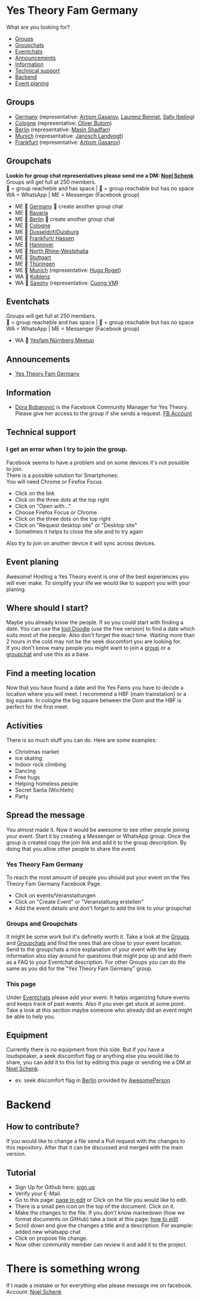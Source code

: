 # Yes Theory Fam Germany  
What are you looking for?
* [Groups](#groups)
* [Groupchats](#groupchats)
* [Eventchats](#Eventchats)
* [Announcements](#announcements)
* [Information](#nformation)
* [Technical support](#technical-support)
* [Backend](#backend)
* [Event planing](#event-planing)

## Groups  
* [Germany](https://www.facebook.com/groups/YesTheoryFamGermany/) (representative: [Artjom Gasarov](https://www.facebook.com/Artjomgasarov), [Laurenz Bennet](https://www.facebook.com/laurenz.bennet), [Sally Ibeling](https://www.facebook.com/SallyMarleneIbeling))
* [Cologne](https://www.facebook.com/groups/447757289016396/) (representative: [Oliver Butom](https://www.facebook.com/oliver.butom))
* [Berlin](https://www.facebook.com/groups/818003705296981/) (representative: [Masin Shadfan](https://www.facebook.com/masin.shadfan))
* [Munich](https://www.facebook.com/groups/383077572375468/) (representative: [Janosch Landvogt](https://www.facebook.com/Skuxxnosch))
* [Frankfurt](https://www.facebook.com/groups/205710210227743/) (representative: [Artjom Gasarov](https://www.facebook.com/Artjomgasarov))  

## Groupchats  
**Lookin for group chat representatives please send me a DM: [Noel Schenk](https://www.facebook.com/noel.elias.schenk)**  
Groups will get full at 250 members.  
💚 = group reacheble and has space | 💛 = group reachable but has no space  
WA = WhatsApp | ME = Messenger (Facebook group)  
* ME 💛 [Germany](https://m.me/join/AbaRRQh27naWDWhR) 📝 create another group chat
* ME 💚 [Bavaria](https://m.me/join/AbYKenjoOoL_w-Qh)
* ME 💛 [Berlin](https://m.me/join/AbY9rwHh-9qMfyCg) 📝 create another group chat
* ME 💚 [Cologne](https://m.me/join/AbaE0x_QSQ8jl7v-)
* ME 💚 [Dusseldof/Duisburg](https://www.messenger.com/mme_redirect/join/?group_hash=Abbv1Cc6jfW41z41)
* ME 💚 [Frankfurt/ Hassen](https://www.messenger.com/mme_redirect/join/?group_hash=AbYaGGrQmGkWHDsj)
* ME 💚 [Hannover](https://m.me/join/AbZEedsqHQWRzS3Z)
* ME 💚 [North Rhine-Westphalia](https://www.messenger.com/mme_redirect/join/?group_hash=AbYuHzRU8BNzZhrx)
* ME 💚 [Stuttgart](https://m.me/join/AbYpZd14XdqPFVb4)
* ME 💚 [Thüringen](https://m.me/join/AbYhZarwRwOI8ecS)
* ME 💚 [Munich](https://www.messenger.com/mme_redirect/join/?group_hash=Aba5KvWx0zHCG1B5) (representative: [Hugo Roget](https://www.facebook.com/hugo.roget))
* WA 💚 [Koblenz](https://chat.whatsapp.com/E47FkfH5CC05nS0U90fvWI)
* WA 💚 [Saxony](https://chat.whatsapp.com/GUckJn1Vrh58TuMXbL0oEo) (representative: [Cuong VM](https://www.facebook.com/cuong.vumanh2))

## Eventchats  
Groups will get full at 250 members.  
💚 = group reacheble and has space | 💛 = group reachable but has no space  
WA = WhatsApp | ME = Messenger (Facebook group)  
* WA 💚 [Yesfam Nürnberg Meetup](https://chat.whatsapp.com/EgeQaBqHR4DAOLy24G9Pw6)  

## Announcements  
* [Yes Theory Fam Germany](https://www.facebook.com/groups/YesTheoryFamGermany/announcements/)  

## Information  
* [Dora Bobanović](https://www.linkedin.com/in/dora-bobanovi%C4%87/) is the Facebook Community Manager for Yes Theory. Please give her access to the group if she sends a request. [FB Account](https://www.facebook.com/dora.bobanovic)  

## Technical support  
### I get an error when I try to join the group.  
Facebook seems to have a problem and on some devices it's not possible to join.  
There is a possible solution for Smartphones:  
You will need Chrome or Firefox Focus  
* Click on the link
* Click on the three dots at the top right
* Click on "Open with..."
* Choose Firefox Focus or Chrome
* Click on the three dots on the top right
* Click on "Request desktop site" or "Desktop site"
* Sometimes it helps to close the site and to try again  

Also try to join on another device it will sync across devices.  

## Event planing
Awesome! Hosting a Yes Theory event is one of the best experiences you will ever make. To simplify your life we would like to support you with your planing.  
## Where should I start?
Maybe you already know the people. If so you could start with finding a date. You can use the [tool Doodle](https://doodle.com/de/) (use the free version) to find a date which suits most of the people. Also don't forget the exact time. Waiting more than 2 hours in the cold may not be the seek discomfort you are looking for.  
If you don't know many people you might want to join a [group](#groups) or a [groupchat](#groupchats) and use this as a base.
## Find a meeting location
Now that you have found a date and the Yes Fams you have to decide a location where you will meet. I recommend a HBF (main trainstation) or a big square. In cologne the big square between the Dom and the HBF is perfect for the first meet.
## Activities
There is so much stuff you can do. Here are some examples:  
* Christmas market
* Ice skating
* Indoor rock climbing
* Dancing
* Free hugs
* Helping homeless people
* Secret Santa (Wichteln)
* Party  

## Spread the message
You almost made it. Now it would be awesome to see other people joining your event. Start it by creating a Messenger or WhatsApp group. Once the group is created copy the join link and add it to the group description. By doing that you allow other people to share the event.
### Yes Theory Fam Germany
To reach the most amount of people you should put your event on the Yes Theory Fam Germany Facebook Page.
* Click on events/Veranstaltungen
* Click on "Create Event" or "Veranstaltung erstellen"
* Add the event details and don't forget to add the link to your groupchat  

### Groups and Groupchats
It might be some work but it's definetly worth it. Take a look at the [Groups](#groups) and [Groupchats](#groupchats) and find the ones that are close to your event location. Send to the groupchats a nice explanation of your event with the key information also stay around for questions that might pop up and add them as a FAQ to your Eventchat description. For other Groups you can do the same as you did for the "Yes Theory Fam Germany" group.  
### This page
Under [Eventchats](#eventchats) please add your event. It helps organizing future events and keeps track of past events. Also if you ever get stuck at some point. Take a look at this section maybe someone who already did an event might be able to help you.  
## Equipment
Currently there is no equipment from this side. But if you have a loudspeaker, a seek discomfort flag or anything else you would like to share, you can add it to this list by editing this page or sending me a DM at [Noel Schenk](https://www.facebook.com/noel.elias.schenk).
* ex. seek discomfort flag in [Berlin](#) provided by [AwesomePerson](#)

# Backend  
## How to contribute?  
If you would like to change a file send a Pull request with the changes to this repository. After that it can be discussed and merged with the main version.  
## Tutorial  
* Sign Up for Github here: [sign up](https://github.com/join)
* Verify your E-Mail.
* Go to this page: [page to edit](https://github.com/Yes-Theory/yes-theory.github.io) or Click on the file you would like to edit.
* There is a small pen icon on the top of the document. Click on it.
* Make the changes to the file. If you don't know markedown (how we format documents on GitHub) take a look at this page: [how to edit](https://help.github.com/en/github/writing-on-github/basic-writing-and-formatting-syntax)
* Scroll down and give the changes a title and a description. For example: added new whatsapp chat
* Click on propose file change.
* Now other community member can review it and add it to the project.  

# There is something wrong  
If I made a mistake or for everything else please message me on facebook.  
Account: [Noel Schenk](https://www.facebook.com/noel.elias.schenk)
